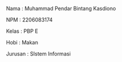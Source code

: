 Nama : Muhammad Pendar Bintang Kasdiono

NPM : 2206083174

Kelas : PBP E

Hobi : Makan

Jurusan : SIstem Informasi